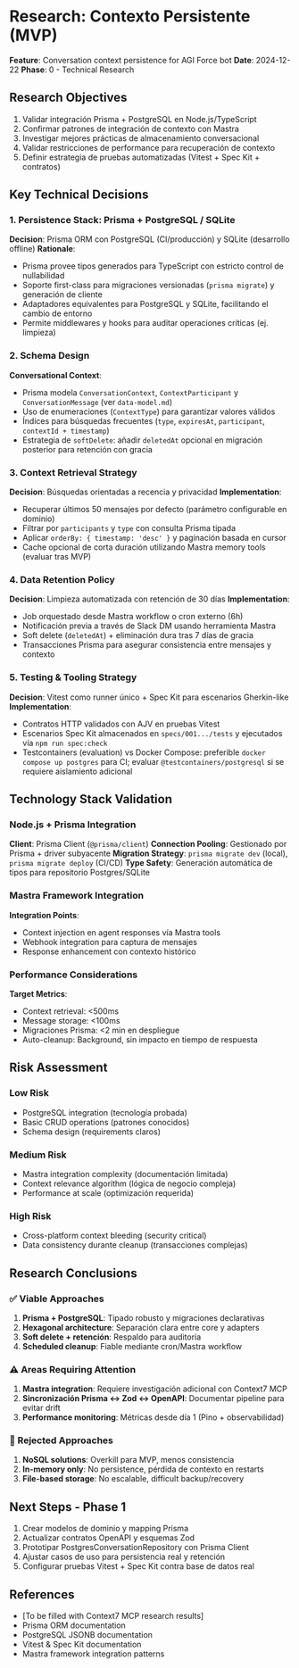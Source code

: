 # Research: Contexto Persistente (MVP)

**Feature**: Conversation context persistence for AGI Force bot
**Date**: 2024-12-22
**Phase**: 0 - Technical Research

## Research Objectives

1. Validar integración Prisma + PostgreSQL en Node.js/TypeScript
2. Confirmar patrones de integración de contexto con Mastra
3. Investigar mejores prácticas de almacenamiento conversacional
4. Validar restricciones de performance para recuperación de contexto
5. Definir estrategia de pruebas automatizadas (Vitest + Spec Kit + contratos)

## Key Technical Decisions

### 1. Persistence Stack: Prisma + PostgreSQL / SQLite

**Decision**: Prisma ORM con PostgreSQL (CI/producción) y SQLite (desarrollo offline)
**Rationale**:

- Prisma provee tipos generados para TypeScript con estricto control de nullabilidad
- Soporte first-class para migraciones versionadas (`prisma migrate`) y generación de cliente
- Adaptadores equivalentes para PostgreSQL y SQLite, facilitando el cambio de entorno
- Permite middlewares y hooks para auditar operaciones críticas (ej. limpieza)

### 2. Schema Design

**Conversational Context**:

- Prisma modela `ConversationContext`, `ContextParticipant` y `ConversationMessage` (ver `data-model.md`)
- Uso de enumeraciones (`ContextType`) para garantizar valores válidos
- Índices para búsquedas frecuentes (`type`, `expiresAt`, `participant`, `contextId + timestamp`)
- Estrategia de `softDelete`: añadir `deletedAt` opcional en migración posterior para retención con gracia

### 3. Context Retrieval Strategy

**Decision**: Búsquedas orientadas a recencia y privacidad
**Implementation**:

- Recuperar últimos 50 mensajes por defecto (parámetro configurable en dominio)
- Filtrar por `participants` y `type` con consulta Prisma tipada
- Aplicar `orderBy: { timestamp: 'desc' }` y paginación basada en cursor
- Cache opcional de corta duración utilizando Mastra memory tools (evaluar tras MVP)

### 4. Data Retention Policy

**Decision**: Limpieza automatizada con retención de 30 días
**Implementation**:

- Job orquestado desde Mastra workflow o cron externo (6h)
- Notificación previa a través de Slack DM usando herramienta Mastra
- Soft delete (`deletedAt`) + eliminación dura tras 7 días de gracia
- Transacciones Prisma para asegurar consistencia entre mensajes y contexto

### 5. Testing & Tooling Strategy

**Decision**: Vitest como runner único + Spec Kit para escenarios Gherkin-like
**Implementation**:

- Contratos HTTP validados con AJV en pruebas Vitest
- Escenarios Spec Kit almacenados en `specs/001.../tests` y ejecutados vía `npm run spec:check`
- Testcontainers (evaluation) vs Docker Compose: preferible `docker compose up postgres` para CI; evaluar `@testcontainers/postgresql` si se requiere aislamiento adicional

## Technology Stack Validation

### Node.js + Prisma Integration

**Client**: Prisma Client (`@prisma/client`)
**Connection Pooling**: Gestionado por Prisma + driver subyacente
**Migration Strategy**: `prisma migrate dev` (local), `prisma migrate deploy` (CI/CD)
**Type Safety**: Generación automática de tipos para repositorio Postgres/SQLite

### Mastra Framework Integration

**Integration Points**:

- Context injection en agent responses vía Mastra tools
- Webhook integration para captura de mensajes
- Response enhancement con contexto histórico

### Performance Considerations

**Target Metrics**:

- Context retrieval: <500ms
- Message storage: <100ms
- Migraciones Prisma: <2 min en despliegue
- Auto-cleanup: Background, sin impacto en tiempo de respuesta

## Risk Assessment

### Low Risk

- PostgreSQL integration (tecnología probada)
- Basic CRUD operations (patrones conocidos)
- Schema design (requirements claros)

### Medium Risk

- Mastra integration complexity (documentación limitada)
- Context relevance algorithm (lógica de negocio compleja)
- Performance at scale (optimización requerida)

### High Risk

- Cross-platform context bleeding (security critical)
- Data consistency durante cleanup (transacciones complejas)

## Research Conclusions

### ✅ Viable Approaches

1. **Prisma + PostgreSQL**: Tipado robusto y migraciones declarativas
2. **Hexagonal architecture**: Separación clara entre core y adapters
3. **Soft delete + retención**: Respaldo para auditoría
4. **Scheduled cleanup**: Fiable mediante cron/Mastra workflow

### ⚠️ Areas Requiring Attention

1. **Mastra integration**: Requiere investigación adicional con Context7 MCP
2. **Sincronización Prisma ↔ Zod ↔ OpenAPI**: Documentar pipeline para evitar drift
3. **Performance monitoring**: Métricas desde día 1 (Pino + observabilidad)

### 🚫 Rejected Approaches

1. **NoSQL solutions**: Overkill para MVP, menos consistencia
2. **In-memory only**: No persistence, pérdida de contexto en restarts
3. **File-based storage**: No escalable, difficult backup/recovery

## Next Steps - Phase 1

1. Crear modelos de dominio y mapping Prisma
2. Actualizar contratos OpenAPI y esquemas Zod
3. Prototipar PostgresConversationRepository con Prisma Client
4. Ajustar casos de uso para persistencia real y retención
5. Configurar pruebas Vitest + Spec Kit contra base de datos real

## References

- [To be filled with Context7 MCP research results]
- Prisma ORM documentation
- PostgreSQL JSONB documentation
- Vitest & Spec Kit documentation
- Mastra framework integration patterns
